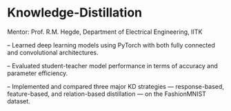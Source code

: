 # Knowledge-Distillation
Mentor: Prof. R.M. Hegde, Department of Electrical Engineering, IITK

– Learned deep learning models using PyTorch with both fully connected and convolutional architectures.

– Evaluated student-teacher model performance in terms of accuracy and parameter efficiency.

– Implemented and compared three major KD strategies — response-based, feature-based, and relation-based distillation —
on the FashionMNIST dataset.
